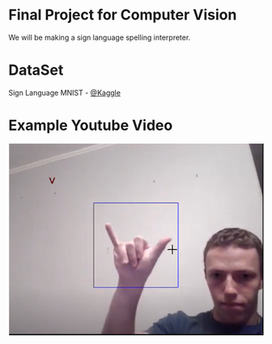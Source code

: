 # Final Project for Computer Vision
We will be making a sign language spelling interpreter.

# DataSet
Sign Language MNIST - [@Kaggle](https://www.kaggle.com/datamunge/sign-language-mnist?select=amer_sign3.png)

# Example Youtube Video
[![Example](./Thumbnail.PNG)](https://youtu.be/CAuINpSG5sM)
